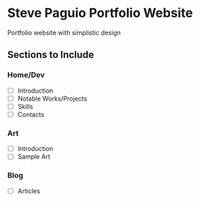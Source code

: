 # Steve Paguio Portfolio Website

Portfolio website with simplistic design

## Sections to Include

### Home/Dev

- [ ] Introduction
- [ ] Notable Works/Projects  
- [ ] Skills
- [ ] Contacts

### Art
- [ ] Introduction
- [ ] Sample Art

### Blog
- [ ] Articles


